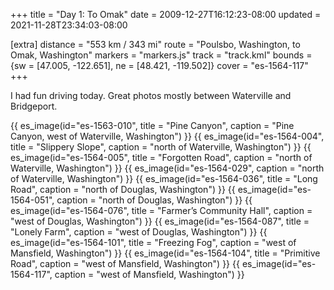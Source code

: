 +++
title = "Day 1: To Omak"
date = 2009-12-27T16:12:23-08:00
updated = 2021-11-28T23:34:03-08:00

[extra]
distance = "553 km / 343 mi"
route = "Poulsbo, Washington, to Omak, Washington"
markers = "markers.js"
track = "track.kml"
bounds = {sw = [47.005, -122.651], ne = [48.421, -119.502]}
cover = "es-1564-117"
+++

I had fun driving today. Great photos mostly between Waterville and Bridgeport.

<!-- more -->

{{ es_image(id="es-1563-010", title = "Pine Canyon", caption = "Pine Canyon, west of Waterville, Washington") }}
{{ es_image(id="es-1564-004", title = "Slippery Slope", caption = "north of Waterville, Washington") }}
{{ es_image(id="es-1564-005", title = "Forgotten Road", caption = "north of Waterville, Washington") }}
{{ es_image(id="es-1564-029", caption = "north of Waterville, Washington") }}
{{ es_image(id="es-1564-036", title = "Long Road", caption = "north of Douglas, Washington") }}
{{ es_image(id="es-1564-051", caption = "north of Douglas, Washington") }}
{{ es_image(id="es-1564-076", title = "Farmer’s Community Hall", caption = "west of Douglas, Washington") }}
{{ es_image(id="es-1564-087", title = "Lonely Farm", caption = "west of Douglas, Washington") }}
{{ es_image(id="es-1564-101", title = "Freezing Fog", caption = "west of Mansfield, Washington") }}
{{ es_image(id="es-1564-104", title = "Primitive Road", caption = "west of Mansfield, Washington") }}
{{ es_image(id="es-1564-117", caption = "west of Mansfield, Washington") }}
